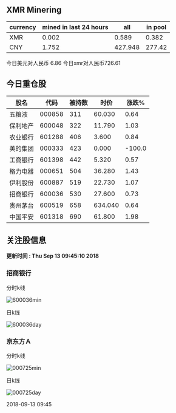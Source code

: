 ## XMR Minering

|currency|mined in last 24 hours|all|in pool|
|---|---|---|---|
|XMR|0.002|0.589|0.382|
|CNY|1.752|427.948|277.42|

今日美元对人民币 6.86	今日xmr对人民币726.61


## 今日重仓股 

|股名|代码|被持数|时价|涨跌%|
|---|---|---|---|---|
|五粮液|000858|311|60.030|0.64|
|保利地产|600048|322|11.790|1.03|
|农业银行|601288|406|3.600|0.84|
|美的集团|000333|423|0.000|-100.0|
|工商银行|601398|442|5.320|0.57|
|格力电器|000651|504|36.280|1.43|
|伊利股份|600887|519|22.730|1.07|
|招商银行|600036|530|27.600|0.73|
|贵州茅台|600519|658|634.040|0.64|
|中国平安|601318|690|61.800|1.98|

## 关注股信息
**更新时间 : Thu Sep 13 09:45:10 2018**
### 招商银行 
分时k线

![600036min](http://image.sinajs.cn/newchart/min/n/sh600036.gif)

日k线

![600036day](http://image.sinajs.cn/newchart/daily/n/sh600036.gif)

### 京东方Ａ 
分时k线

![000725min](http://image.sinajs.cn/newchart/min/n/sz000725.gif)

日k线

![000725day](http://image.sinajs.cn/newchart/daily/n/sz000725.gif)

2018-09-13 09:45